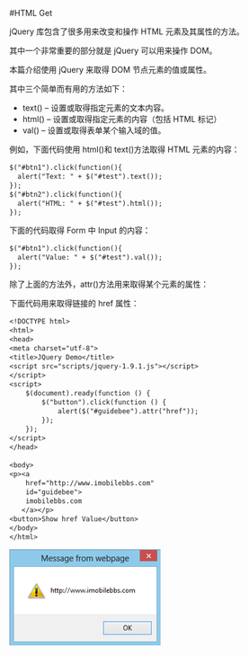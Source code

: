 #HTML Get

jQuery 库包含了很多用来改变和操作 HTML 元素及其属性的方法。

其中一个非常重要的部分就是 jQuery 可以用来操作 DOM。

本篇介绍使用 jQuery 来取得 DOM 节点元素的值或属性。

其中三个简单而有用的方法如下：

- text() – 设置或取得指定元素的文本内容。
- html() – 设置或取得指定元素的内容（包括 HTML 标记）
- val() – 设置或取得表单某个输入域的值。

例如，下面代码使用 html()和 text()方法取得 HTML 元素的内容：

```
$("#btn1").click(function(){
  alert("Text: " + $("#test").text());
});
$("#btn2").click(function(){
  alert("HTML: " + $("#test").html());
});
```

下面的代码取得 Form 中 Input 的内容：

```
$("#btn1").click(function(){
  alert("Value: " + $("#test").val());
});
```

除了上面的方法外，attr()方法用来取得某个元素的属性：

下面代码用来取得链接的 href 属性：

```
<!DOCTYPE html>
<html>
<head>
<meta charset="utf-8">
<title>JQuery Demo</title>
<script src="scripts/jquery-1.9.1.js"></script>
</script>
<script>
    $(document).ready(function () {
        $("button").click(function () {
            alert($("#guidebee").attr("href"));
        });
    });
</script>
</head>

<body>
<p><a
    href="http://www.imobilebbs.com"
    id="guidebee">
    imobilebbs.com
   </a></p>
<button>Show href Value</button>
</body>
</html>
```

![](images/4.png)